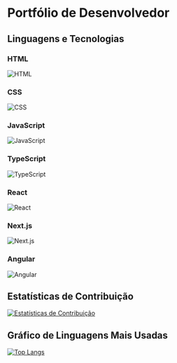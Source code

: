 # Portfólio de Desenvolvedor

## Linguagens e Tecnologias

### HTML

![HTML](https://img.shields.io/badge/HTML5-E34F26?logo=html5&logoColor=white&style=flat)

### CSS

![CSS](https://img.shields.io/badge/CSS3-1572B6?logo=css3&logoColor=white&style=flat)

### JavaScript

![JavaScript](https://img.shields.io/badge/JavaScript-F7DF1E?logo=javascript&logoColor=black&style=flat)

### TypeScript

![TypeScript](https://img.shields.io/badge/TypeScript-3178C6?logo=typescript&logoColor=white&style=flat)

### React

![React](https://img.shields.io/badge/React-61DAFB?logo=react&logoColor=white&style=flat)

### Next.js

![Next.js](https://img.shields.io/badge/Next.js-000000?logo=next.js&logoColor=white&style=flat)

### Angular

![Angular](https://img.shields.io/badge/Angular-DD0031?logo=angular&logoColor=white&style=flat)

## Estatísticas de Contribuição

[![Estatísticas de Contribuição](https://github-readme-stats.vercel.app/api?username=seu-usuario&show_icons=true&theme=radical)](https://github.com/seu-usuario)

## Gráfico de Linguagens Mais Usadas

[![Top Langs](https://github-readme-stats.vercel.app/api/top-langs/?username=seu-usuario&layout=compact&theme=radical)](https://github.com/seu-usuario)

